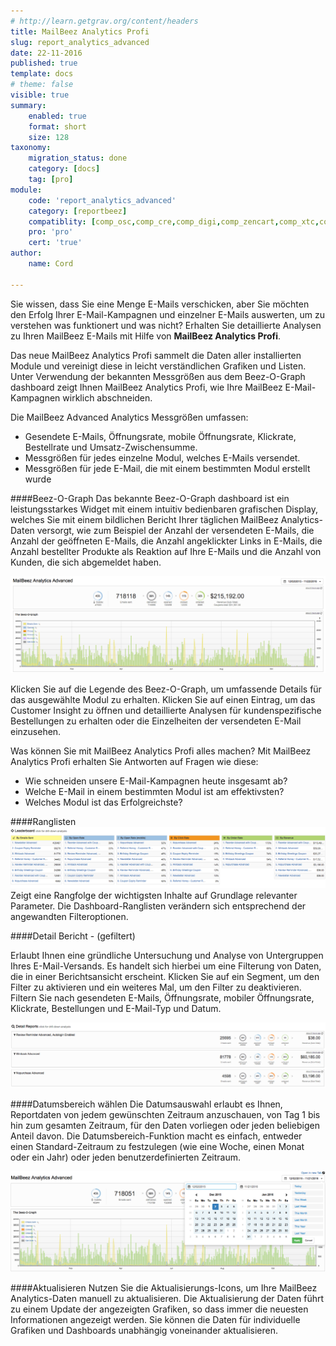 ```yaml
---
# http://learn.getgrav.org/content/headers
title: MailBeez Analytics Profi
slug: report_analytics_advanced
date: 22-11-2016
published: true
template: docs
# theme: false
visible: true
summary:
    enabled: true
    format: short
    size: 128
taxonomy:
    migration_status: done
    category: [docs]
    tag: [pro]
module:
    code: 'report_analytics_advanced'
    category: [reportbeez]
    compatiblity: [comp_osc,comp_cre,comp_digi,comp_zencart,comp_xtc,comp_xtcm2,comp_gambio]
    pro: 'pro'
    cert: 'true'
author:
    name: Cord

---
```


Sie wissen, dass Sie eine Menge E-Mails verschicken, aber Sie möchten den Erfolg Ihrer E-Mail-Kampagnen und einzelner E-Mails auswerten, um zu verstehen was funktionert und was nicht? Erhalten Sie detaillierte Analysen zu Ihren MailBeez E-Mails mit Hilfe von **MailBeez Analytics Profi**.


Das neue MailBeez Analytics Profi sammelt die Daten aller installierten Module und vereinigt diese in leicht verständlichen Grafiken und Listen. Unter Verwendung der bekannten Messgrößen aus dem Beez-O-Graph dashboard zeigt Ihnen MailBeez Analytics Profi, wie Ihre MailBeez E-Mail-Kampagnen wirklich abschneiden.

Die MailBeez Advanced Analytics Messgrößen umfassen:
- Gesendete E-Mails, Öffnungsrate, mobile Öffnungsrate, Klickrate, Bestellrate und Umsatz-Zwischensumme.
- Messgrößen für jedes einzelne Modul, welches E-Mails versendet.
- Messgrößen für jede E-Mail, die mit einem bestimmten Modul erstellt wurde

####Beez-O-Graph
Das bekannte Beez-O-Graph dashboard ist ein leistungsstarkes Widget mit einem intuitiv bedienbaren grafischen Display, welches Sie mit einem bildlichen Bericht Ihrer täglichen MailBeez Analytics-Daten versorgt, wie zum Beispiel der Anzahl der versendeten E-Mails, die Anzahl der geöffneten E-Mails, die Anzahl angeklickter Links in E-Mails, die Anzahl bestellter Produkte als Reaktion auf Ihre E-Mails und die Anzahl von Kunden, die sich abgemeldet haben.

![image](analytics.dashboard.png?lightbox "analytics dashboard") 

Klicken Sie auf die Legende des Beez-O-Graph, um umfassende Details für das ausgewählte Modul zu erhalten. Klicken Sie auf einen Eintrag, um das Customer Insight zu öffnen und detaillierte Analysen für kundenspezifische Bestellungen zu erhalten oder die Einzelheiten der versendeten E-Mail einzusehen.

Was können Sie mit MailBeez Analytics Profi alles machen? Mit MailBeez Analytics Profi erhalten Sie Antworten auf Fragen wie diese:
- Wie schneiden unsere E-Mail-Kampagnen heute insgesamt ab?
- Welche E-Mail in einem bestimmten Modul ist am effektivsten?
- Welches Modul ist das Erfolgreichste?

####Ranglisten
![image](analytics.leaderboard.png?lightbox "analytics_leaderboard")
Zeigt eine Rangfolge der wichtigsten Inhalte auf Grundlage relevanter Parameter. Die Dashboard-Ranglisten verändern sich entsprechend der angewandten Filteroptionen.


####Detail Bericht - (gefiltert)

Erlaubt Ihnen eine gründliche Untersuchung und Analyse von Untergruppen Ihres E-Mail-Versands. Es handelt sich hierbei um eine Filterung von Daten, die in einer Berichtsansicht erscheint. Klicken Sie auf ein Segment, um den Filter zu aktivieren und ein weiteres Mal, um den Filter zu deaktivieren. Filtern Sie nach gesendeten E-Mails, Öffnungsrate, mobiler Öffnungsrate, Klickrate, Bestellungen und E-Mail-Typ und Datum.

![image](analytics.detail.reports.png?lightbox "analytics_detail_reports")

####Datumsbereich wählen
Die Datumsauswahl erlaubt es Ihnen, Reportdaten von jedem gewünschten Zeitraum anzuschauen, von Tag 1 bis hin zum gesamten Zeitraum, für den Daten vorliegen oder jeden beliebigen Anteil davon. Die Datumsbereich-Funktion macht es einfach, entweder einen Standard-Zeitraum zu festzulegen (wie eine Woche, einen Monat oder ein Jahr) oder jeden benutzerdefinierten Zeitraum.

![image](analytics.date.picker.png?lightbox "analytics_date_picker")

####Aktualisieren
Nutzen Sie die Aktualisierungs-Icons, um Ihre MailBeez Analytics-Daten manuell zu aktualisieren. Die Aktualisierung der Daten führt zu einem Update der angezeigten Grafiken, so dass immer die neuesten Informationen angezeigt werden. Sie können die Daten für individuelle Grafiken und Dashboards unabhängig voneinander aktualisieren. 